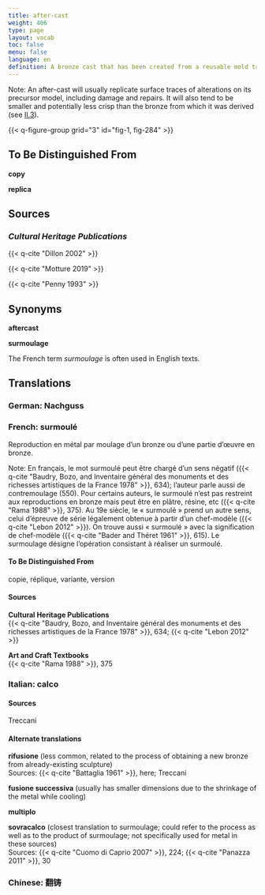 ```yaml
---
title: after-cast
weight: 406
type: page
layout: vocab
toc: false
menu: false
language: en
definition: A bronze cast that has been created from a reusable mold taken directly from an existing bronze. After-casts are therefore made using the indirect lost-wax process, or in some instances by sand casting.
---
```


<div class="backmatter">

Note: An after-cast will usually replicate surface traces of alterations on its precursor model, including damage and repairs. It will also tend to be smaller and potentially less crisp than the bronze from which it was derived (see [II.3](#II.3)).

</div>

{{< q-figure-group grid="3" id="fig-1, fig-284" >}}

## To Be Distinguished From

**copy**

**replica**

## Sources

### *Cultural Heritage Publications*

{{< q-cite "Dillon 2002" >}}

{{< q-cite "Motture 2019" >}}

{{< q-cite "Penny 1993" >}}

## Synonyms

**aftercast**

**surmoulage**

The French term *surmoulage* is often used in English texts.

## Translations

<div class="accordion">

### German: **Nachguss**

### French: **surmoulé**

Reproduction en métal par moulage d’un bronze ou d’une partie d’œuvre en bronze.

<div class="backmatter">

Note: En français, le mot surmoulé peut être chargé d’un sens négatif ({{< q-cite "Baudry, Bozo, and Inventaire général des monuments et des richesses artistiques de la France 1978" >}}, 634); l’auteur parle aussi de contremoulage (550). Pour certains auteurs, le surmoulé n’est pas restreint aux reproductions en bronze mais peut être en plâtre, résine, etc ({{< q-cite "Rama 1988" >}}, 375). Au 19e siècle, le « surmoulé » prend un autre sens, celui d’épreuve de série légalement obtenue à partir d’un chef-modèle ({{< q-cite "Lebon 2012" >}}). On trouve aussi « surmoulé » avec la signification de chef-modèle ({{< q-cite "Bader and Théret 1961" >}}, 615). Le surmoulage désigne l’opération consistant à réaliser un surmoulé.

</div>

#### To Be Distinguished From

copie, réplique, variante, version

#### Sources

**Cultural Heritage Publications**<br />
{{< q-cite "Baudry, Bozo, and Inventaire général des monuments et des richesses artistiques de la France 1978" >}}, 634; {{< q-cite "Lebon 2012" >}}

**Art and Craft Textbooks**<br />
{{< q-cite "Rama 1988" >}}, 375

### Italian: **calco**

#### Sources

Treccani

#### Alternate translations

**rifusione** (less common, related to the process of obtaining a new bronze from already-existing sculpture)<br />
Sources: {{< q-cite "Battaglia 1961" >}}, here; Treccani

**fusione successiva** (usually has smaller dimensions due to the shrinkage of the metal while cooling)

**multiplo**

**sovracalco** (closest translation to surmoulage; could refer to the process as well as to the product of surmoulage; not specifically used for metal in these sources)<br />
Sources: {{< q-cite "Cuomo di Caprio 2007" >}}, 224; {{< q-cite "Panazza 2011" >}}, 30

### Chinese: **翻铸**

</div>

